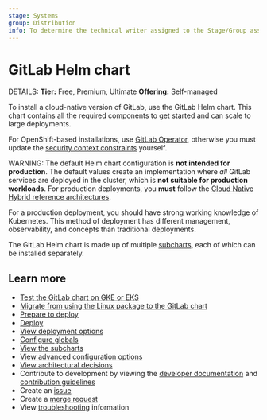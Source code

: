 ```yaml
---
stage: Systems
group: Distribution
info: To determine the technical writer assigned to the Stage/Group associated with this page, see https://handbook.gitlab.com/handbook/product/ux/technical-writing/#assignments
---
```


# GitLab Helm chart

DETAILS:
**Tier:** Free, Premium, Ultimate
**Offering:** Self-managed

To install a cloud-native version of GitLab, use the GitLab Helm chart.
This chart contains all the required components to get started and can scale to large deployments.

For OpenShift-based installations, use [GitLab Operator](https://docs.gitlab.com/operator/),
otherwise you must update the [security context constraints](https://docs.gitlab.com/operator/security_context_constraints.html)
yourself.

WARNING:
The default Helm chart configuration is **not intended for production**.
The default values create an implementation where _all_ GitLab services are
deployed in the cluster, which is **not suitable for production workloads**.
For production deployments, you **must** follow the [Cloud Native Hybrid reference architectures](installation/index.md#use-the-reference-architectures).

For a production deployment, you should have strong working knowledge of Kubernetes.
This method of deployment has different management, observability, and concepts than traditional deployments.

The GitLab Helm chart is made up of multiple [subcharts](charts/gitlab/index.md),
each of which can be installed separately.

## Learn more

- [Test the GitLab chart on GKE or EKS](quickstart/index.md)
- [Migrate from using the Linux package to the GitLab chart](installation/migration/index.md)
- [Prepare to deploy](installation/index.md)
- [Deploy](installation/deployment.md)
- [View deployment options](installation/command-line-options.md)
- [Configure globals](charts/globals.md)
- [View the subcharts](charts/gitlab/index.md)
- [View advanced configuration options](advanced/index.md)
- [View architectural decisions](architecture/index.md)
- Contribute to development by viewing the [developer documentation](development/index.md) and
  [contribution guidelines](https://gitlab.com/gitlab-org/charts/gitlab/tree/master/CONTRIBUTING.md)
- Create an [issue](https://gitlab.com/gitlab-org/charts/gitlab/-/issues)
- Create a [merge request](https://gitlab.com/gitlab-org/charts/gitlab/-/merge_requests)
- View [troubleshooting](troubleshooting/index.md) information
